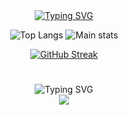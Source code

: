 <div align="center">
<a href="https://git.io/typing-svg"><img src="https://readme-typing-svg.demolab.com?font=&weight=300&size=33&pause=1000&color=F7BE26&center=true&vCenter=true&random=false&width=435&lines=Hello+World;Ol%C3%A1+Mundo;Hola+Mundo;%D0%9F%D1%80%D0%B8%D0%B2%D0%B5%D1%82%2C+%D0%BC%D0%B8%D1%80;%D9%85%D8%B1%D8%AD%D8%A8%D8%A7+%D8%A8%D8%A7%D9%84%D8%B9%D8%A7%D9%84%D9%85;%E4%BD%A0%E5%A5%BD%E4%B8%96%E7%95%8C;%CE%93%CE%B5%CE%B9%CE%AC+%CF%83%CE%BF%CF%85+%CE%9A%CF%8C%CF%83%CE%BC%CE%B5;%E3%81%93%E3%82%93%E3%81%AB%E3%81%A1%E3%81%AF%E4%B8%96%E7%95%8C" alt="Typing SVG" /></a>
  
![Top Langs](https://github-readme-stats.vercel.app/api/top-langs/?username=Guilherme-silva-teixeira&layout=compact&theme=gruvbox&hide_border=true&langs_count=8&bg_color=00000000)
![Main stats](https://github-readme-stats.vercel.app/api?username=Guilherme-silva-teixeira&show_icons=true&bg_color=00000000&hide_border=true&theme=gruvbox)

<a href="https://git.io/streak-stats"><img src="https://streak-stats.demolab.com?user=Guilherme-silva-teixeira&theme=gruvbox-duo&hide_border=true&card_width=877&bg_color=00000000" alt="GitHub Streak" /></a>
#
<div align="center"><img src="https://readme-typing-svg.demolab.com?font=&weight=300&size=27&pause=1000&color=F7BE26&center=true&vCenter=true&random=false&width=435&lines=More:" alt="Typing SVG" /></a>
<br>
  <a href="https://www.sololearn.com/pt/profile/31040219"><img src="https://img.shields.io/badge/-Sololearn-3a464b?style=for-the-badge&logo=Sololearn&logoColor=white"><a>
</div>
</div>
